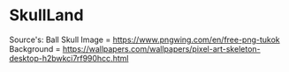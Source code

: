 # SkullLand
Source's:
Ball Skull Image = https://www.pngwing.com/en/free-png-tukok
Background = https://wallpapers.com/wallpapers/pixel-art-skeleton-desktop-h2bwkci7rf990hcc.html
